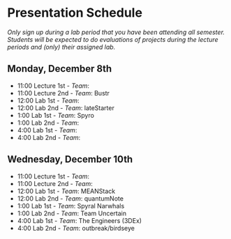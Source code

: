 Presentation Schedule
=====================
*Only sign up during a lab period that you have been attending all semester. Students will be expected to do evaluations of projects during the lecture periods and (only) their assigned lab.*


Monday, December 8th
-------------------

  * 11:00 Lecture 1st - *Team*: 
  * 11:00 Lecture 2nd - *Team*: Bustr 
  * 12:00 Lab 1st - *Team*: 
  * 12:00 Lab 2nd - *Team*: lateStarter
  * 1:00 Lab 1st - *Team*: Spyro 
  * 1:00 Lab 2nd - *Team*: 
  * 4:00 Lab 1st - *Team*: 
  * 4:00 Lab 2nd - *Team*:


Wednesday, December 10th
-----------------------

  * 11:00 Lecture 1st - *Team*: 
  * 11:00 Lecture 2nd - *Team*: 
  * 12:00 Lab 1st - *Team*: MEANStack
  * 12:00 Lab 2nd - *Team*: quantumNote
  * 1:00 Lab 1st - *Team*: Spyral Narwhals
  * 1:00 Lab 2nd - *Team*: Team Uncertain
  * 4:00 Lab 1st - *Team*: The Engineers (3DEx)
  * 4:00 Lab 2nd - *Team*: outbreak/birdseye